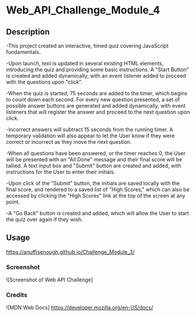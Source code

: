 # Web_API_Challenge_Module_4

## Description

-This project created an interactive, timed quiz covering JavaScript fundamentals.

-Upon launch, text is updated in several existing HTML elements, introducing the quiz and providing some basic instructions. A "Start Button" is created and added dynamically, with an event listener added to proceed with the questions upon "click".

-When the quiz is started, 75 seconds are added to the timer, which begins to count down each second. For every new question presented, a set of possible answer buttons are generated and added dynamically, with event listeners that will register the answer and proceed to the next question upon click.

-Incorrect answers will subtract 15 seconds from the running timer. A temporary validation will also appear to let the User know if they were correct or incorrect as they move the next question. 

-When all questions have been answered, or the timer reaches 0, the User will be presented with an "All Done" message and their final score will be tallied. A text input box and "Submit" button are created and added, with instructions for the User to enter their initials.

-Upon click of the "Submit" button, the initials are saved locally with the final score, and rendered to a saved list of "High Scores," which can also be accessed by clicking the "High Scores" link at the top of the screen at any point.

-A "Go Back" button is created and added, which will allow the User to start the quiz over again if they wish.

## Usage

https://anuffisenough.github.io/Challenge_Module_3/

### Screenshot

![Screenshot of Web API Challenge] 

### Credits

![MDN Web Docs] https://developer.mozilla.org/en-US/docs/




